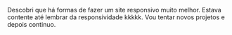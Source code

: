 Descobri que há formas de fazer um site responsivo muito melhor. Estava contente até lembrar da responsividade kkkkk. Vou tentar novos projetos e depois continuo.